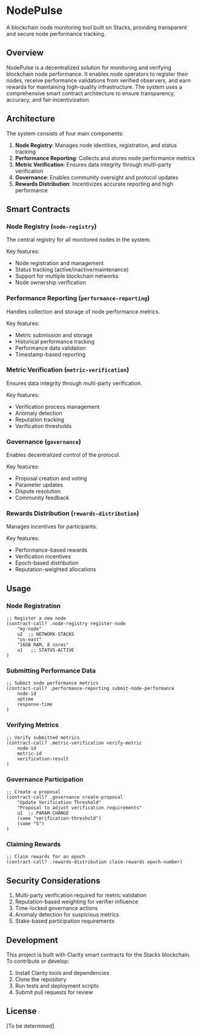 # NodePulse

A blockchain node monitoring tool built on Stacks, providing transparent and secure node performance tracking.

## Overview

NodePulse is a decentralized solution for monitoring and verifying blockchain node performance. It enables node operators to register their nodes, receive performance validations from verified observers, and earn rewards for maintaining high-quality infrastructure. The system uses a comprehensive smart contract architecture to ensure transparency, accuracy, and fair incentivization.

## Architecture

The system consists of four main components:

1. **Node Registry**: Manages node identities, registration, and status tracking
2. **Performance Reporting**: Collects and stores node performance metrics
3. **Metric Verification**: Ensures data integrity through multi-party verification
4. **Governance**: Enables community oversight and protocol updates
5. **Rewards Distribution**: Incentivizes accurate reporting and high performance

## Smart Contracts

### Node Registry (`node-registry`)

The central registry for all monitored nodes in the system.

Key features:
- Node registration and management
- Status tracking (active/inactive/maintenance)
- Support for multiple blockchain networks
- Node ownership verification

### Performance Reporting (`performance-reporting`)

Handles collection and storage of node performance metrics.

Key features:
- Metric submission and storage
- Historical performance tracking
- Performance data validation
- Timestamp-based reporting

### Metric Verification (`metric-verification`)

Ensures data integrity through multi-party verification.

Key features:
- Verification process management
- Anomaly detection
- Reputation tracking
- Verification thresholds

### Governance (`governance`)

Enables decentralized control of the protocol.

Key features:
- Proposal creation and voting
- Parameter updates
- Dispute resolution
- Community feedback

### Rewards Distribution (`rewards-distribution`)

Manages incentives for participants.

Key features:
- Performance-based rewards
- Verification incentives
- Epoch-based distribution
- Reputation-weighted allocations

## Usage

### Node Registration

```clarity
;; Register a new node
(contract-call? .node-registry register-node
    "my-node"
    u2  ;; NETWORK-STACKS
    "us-east"
    "16GB RAM, 8 cores"
    u1   ;; STATUS-ACTIVE
)
```

### Submitting Performance Data

```clarity
;; Submit node performance metrics
(contract-call? .performance-reporting submit-node-performance
    node-id
    uptime
    response-time
)
```

### Verifying Metrics

```clarity
;; Verify submitted metrics
(contract-call? .metric-verification verify-metric
    node-id
    metric-id
    verification-result
)
```

### Governance Participation

```clarity
;; Create a proposal
(contract-call? .governance create-proposal
    "Update Verification Threshold"
    "Proposal to adjust verification requirements"
    u1  ;; PARAM-CHANGE
    (some "verification-threshold")
    (some "5")
)
```

### Claiming Rewards

```clarity
;; Claim rewards for an epoch
(contract-call? .rewards-distribution claim-rewards epoch-number)
```

## Security Considerations

1. Multi-party verification required for metric validation
2. Reputation-based weighting for verifier influence
3. Time-locked governance actions
4. Anomaly detection for suspicious metrics
5. Stake-based participation requirements

## Development

This project is built with Clarity smart contracts for the Stacks blockchain. To contribute or develop:

1. Install Clarity tools and dependencies
2. Clone the repository
3. Run tests and deployment scripts
4. Submit pull requests for review

## License

[To be determined]